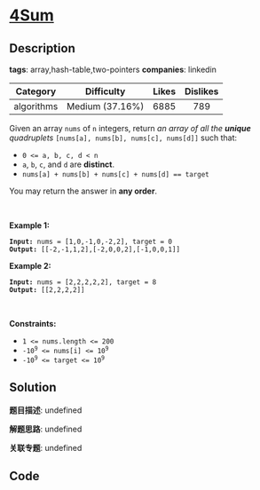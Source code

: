 # [4Sum](https://leetcode.com/problems/4sum/description/)

## Description

**tags**: array,hash-table,two-pointers
**companies**: linkedin

| Category | Difficulty | Likes | Dislikes |
| :------: | :--------: | :---: | :------: |
| algorithms | Medium (37.16%) | 6885 | 789 |

<p>Given an array <code>nums</code> of <code>n</code> integers, return <em>an array of all the <strong>unique</strong> quadruplets</em> <code>[nums[a], nums[b], nums[c], nums[d]]</code> such that:</p>

<ul>
	<li><code>0 &lt;= a, b, c, d&nbsp;&lt; n</code></li>
	<li><code>a</code>, <code>b</code>, <code>c</code>, and <code>d</code> are <strong>distinct</strong>.</li>
	<li><code>nums[a] + nums[b] + nums[c] + nums[d] == target</code></li>
</ul>

<p>You may return the answer in <strong>any order</strong>.</p>

<p>&nbsp;</p>
<p><strong>Example 1:</strong></p>

<pre><code><strong>Input:</strong> nums = [1,0,-1,0,-2,2], target = 0
<strong>Output:</strong> [[-2,-1,1,2],[-2,0,0,2],[-1,0,0,1]]</code></pre>

<p><strong>Example 2:</strong></p>

<pre><code><strong>Input:</strong> nums = [2,2,2,2,2], target = 8
<strong>Output:</strong> [[2,2,2,2]]</code></pre>

<p>&nbsp;</p>
<p><strong>Constraints:</strong></p>

<ul>
	<li><code>1 &lt;= nums.length &lt;= 200</code></li>
	<li><code>-10<sup>9</sup> &lt;= nums[i] &lt;= 10<sup>9</sup></code></li>
	<li><code>-10<sup>9</sup> &lt;= target &lt;= 10<sup>9</sup></code></li>
</ul>

## Solution

**题目描述**: undefined

**解题思路**: undefined

**关联专题**: undefined

## Code
